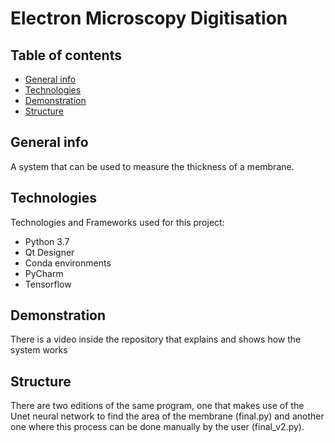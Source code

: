 # Electron Microscopy Digitisation



## Table of contents
* [General info](#general-info)
* [Technologies](#technologies)
* [Demonstration](#demonstration)
* [Structure](#structure)


## General info
A system that can be used to measure the thickness of a membrane.

## Technologies
Technologies and Frameworks used for this project:
* Python 3.7
* Qt Designer
* Conda environments
* PyCharm
* Tensorflow

## Demonstration
There is a video inside the repository that explains and shows how the system works

## Structure
There are two editions of the same program, one that makes use of the Unet neural network to find the area of the membrane (final.py) and another one where this process can be done manually by the user (final_v2.py).
